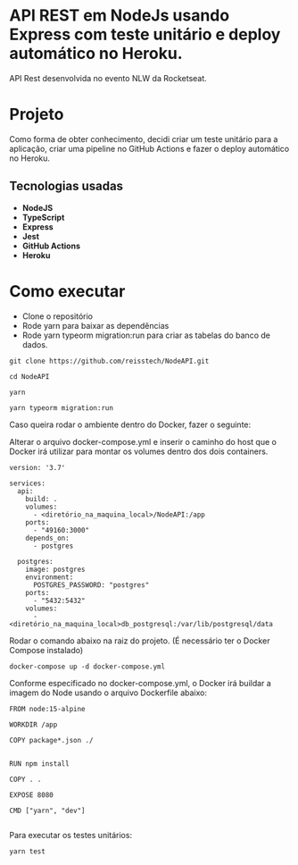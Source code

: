 # API REST em NodeJs usando Express com teste unitário e deploy automático no Heroku.

API Rest desenvolvida no evento NLW da Rocketseat.

# Projeto

Como forma de obter conhecimento, decidi criar um teste unitário para a aplicação, criar uma pipeline no GitHub Actions e fazer o deploy automático no Heroku.

## Tecnologias usadas

* **NodeJS**
* **TypeScript**
*  **Express**
*  **Jest**
*  **GitHub Actions**
* **Heroku**

# Como executar

* Clone o repositório
* Rode yarn para baixar as dependências
* Rode yarn typeorm migration:run para criar as tabelas do banco de dados.

```
git clone https://github.com/reisstech/NodeAPI.git

cd NodeAPI

yarn

yarn typeorm migration:run
```
Caso queira rodar o ambiente dentro do Docker, fazer o seguinte:

Alterar o arquivo docker-compose.yml e inserir o caminho do host que o Docker irá utilizar para montar os volumes dentro dos dois containers.

```
version: '3.7'

services:
  api:
    build: .
    volumes: 
      - <diretório_na_maquina_local>/NodeAPI:/app
    ports: 
      - "49160:3000"
    depends_on: 
      - postgres

  postgres:
    image: postgres
    environment:
      POSTGRES_PASSWORD: "postgres"
    ports:
      - "5432:5432"
    volumes:
      - <diretório_na_maquina_local>db_postgresql:/var/lib/postgresql/data

```

Rodar o comando abaixo na raiz do projeto. (É necessário ter o Docker Compose instalado) 

```
docker-compose up -d docker-compose.yml
```
Conforme especificado no docker-compose.yml, o Docker irá buildar a imagem do Node usando o arquivo Dockerfile abaixo:

```
FROM node:15-alpine

WORKDIR /app

COPY package*.json ./

 
RUN npm install 

COPY . .

EXPOSE 8080

CMD ["yarn", "dev"]


```

Para executar os testes unitários:

```
yarn test
```


